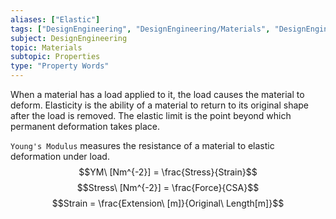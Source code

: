 ```yaml
---
aliases: ["Elastic"]
tags: ["DesignEngineering", "DesignEngineering/Materials", "DesignEngineering/Materials/Properties", "DesignEngineering/Materials/Properties/PropertyWords"]
subject: DesignEngineering
topic: Materials
subtopic: Properties
type: "Property Words"
---
```


When a material has a load applied to it, the load causes the material to deform. Elasticity is the ability of a material to return to its original shape after the load is removed.
The elastic limit is the point beyond which permanent deformation takes place.

`Young's Modulus` measures the resistance of a material to elastic deformation under load.
$$YM\ [Nm^{-2}] = \frac{Stress}{Strain}$$
$$Stress\ [Nm^{-2}] = \frac{Force}{CSA}$$
$$Strain = \frac{Extension\ [m]}{Original\ Length[m]}$$